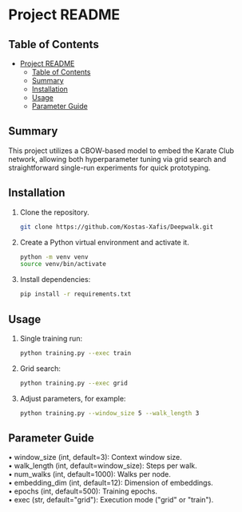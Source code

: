 # Project README

## Table of Contents

- [Project README](#project-readme)
  - [Table of Contents](#table-of-contents)
  - [Summary](#summary)
  - [Installation](#installation)
  - [Usage](#usage)
  - [Parameter Guide](#parameter-guide)

## Summary

This project utilizes a CBOW-based model to embed the Karate Club network, allowing both hyperparameter tuning via grid search and straightforward single-run experiments for quick prototyping.

## Installation

1. Clone the repository.  

    ```bash
    git clone https://github.com/Kostas-Xafis/Deepwalk.git
    ```

2. Create a Python virtual environment and activate it.

   ```bash
   python -m venv venv
   source venv/bin/activate
   ```
  
3. Install dependencies:

    ```bash
    pip install -r requirements.txt
    ```

## Usage

1. Single training run:

    ```bash
    python training.py --exec train
    ```

2. Grid search:

    ```bash
    python training.py --exec grid
    ```

3. Adjust parameters, for example:

    ```bash
    python training.py --window_size 5 --walk_length 3
    ```

## Parameter Guide

• window_size (int, default=3): Context window size.  
• walk_length (int, default=window_size): Steps per walk.  
• num_walks (int, default=1000): Walks per node.  
• embedding_dim (int, default=12): Dimension of embeddings.  
• epochs (int, default=500): Training epochs.  
• exec (str, default="grid"): Execution mode ("grid" or "train").